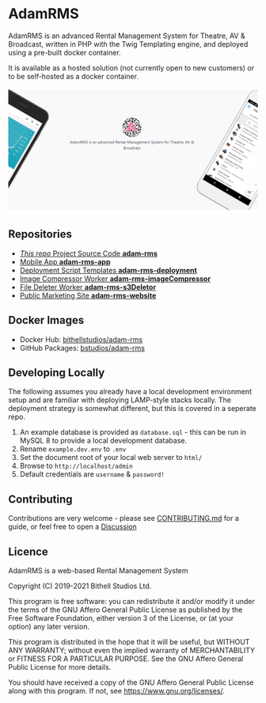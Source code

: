 # AdamRMS

AdamRMS is an advanced Rental Management System for Theatre, AV & Broadcast, written in PHP with the Twig Templating engine, and deployed using a pre-built docker container.

It is available as a hosted solution (not currently open to new customers) or to be self-hosted as a docker container. 

![Banner](.github/banner.jpg)

## Repositories

 - [*This repo* Project Source Code __adam-rms__](https://github.com/bstudios/adam-rms)
 - [Mobile App __adam-rms-app__](https://github.com/bstudios/adam-rms-app)
 - [Deployment Script Templates __adam-rms-deployment__](https://github.com/bstudios/adam-rms-deployment)
 - [Image Compressor Worker __adam-rms-imageCompressor__](https://github.com/bstudios/adam-rms-imageCompressor)
 - [File Deleter Worker __adam-rms-s3Deletor__](https://github.com/bstudios/adam-rms-s3Deletor)
 - [Public Marketing Site __adam-rms-website__](https://github.com/bstudios/adam-rms-website)

## Docker Images

 - Docker Hub: [bithellstudios/adam-rms](https://hub.docker.com/r/bithellstudios/adam-rms)
 - GitHub Packages: [bstudios/adam-rms](https://github.com/orgs/bstudios/packages?repo_name=adam-rms)

## Developing Locally

The following assumes you already have a local development environment setup and are familiar with deploying LAMP-style stacks locally. The deployment strategy is somewhat different, but this is covered in a seperate repo. 

1. An example database is provided as `database.sql` - this can be run in MySQL 8 to provide a local development database.
1. Rename `example.dev.env` to `.env`
1. Set the document root of your local web server to `html/`
1. Browse to `http://localhost/admin`
1. Default credentials are `username` & `password!`

## Contributing 

Contributions are very welcome - please see [CONTRIBUTING.md](CONTRIBUTING.md) for a guide, or feel free to open a [Discussion](https://github.com/bstudios/adam-rms/discussions)

## Licence

AdamRMS is a web-based Rental Management System

Copyright (C) 2019-2021 Bithell Studios Ltd.

This program is free software: you can redistribute it and/or modify
it under the terms of the GNU Affero General Public License as published
by the Free Software Foundation, either version 3 of the License, or
(at your option) any later version.

This program is distributed in the hope that it will be useful,
but WITHOUT ANY WARRANTY; without even the implied warranty of
MERCHANTABILITY or FITNESS FOR A PARTICULAR PURPOSE.  See the
GNU Affero General Public License for more details.

You should have received a copy of the GNU Affero General Public License
along with this program.  If not, see <https://www.gnu.org/licenses/>.
